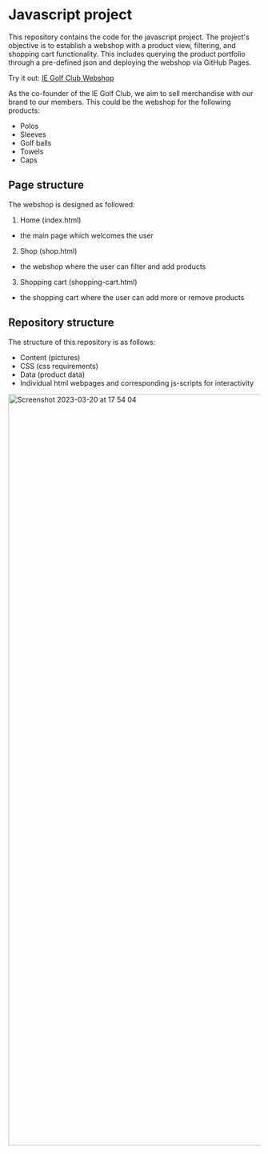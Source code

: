 # Javascript project

This repository contains the code for the javascript project. The project's objective is to establish a webshop 
with a product view, filtering, and shopping cart functionality. This includes querying the product portfolio 
through a pre-defined json and deploying the webshop via GitHub Pages. 

Try it out: [IE Golf Club Webshop](https://mistermakc.github.io)

As the co-founder of the IE Golf Club, we aim to sell merchandise with our brand to our members. 
This could be the webshop for the following products: 
- Polos 
- Sleeves 
- Golf balls 
- Towels 
- Caps 

## Page structure

The webshop is designed as followed:
1. Home (index.html)
  - the main page which welcomes the user
2. Shop (shop.html)
  - the webshop where the user can filter and add products
3. Shopping cart (shopping-cart.html)
  - the shopping cart where the user can add more or remove products

## Repository structure

The structure of this repository is as follows:
- Content (pictures)
- CSS (css requirements)
- Data (product data)
- Individual html webpages and corresponding js-scripts for interactivity

<img width="1502" alt="Screenshot 2023-03-20 at 17 54 04" src="https://user-images.githubusercontent.com/60471340/226412260-54a00b79-c9fe-4214-a0e5-7c866e253841.png">
